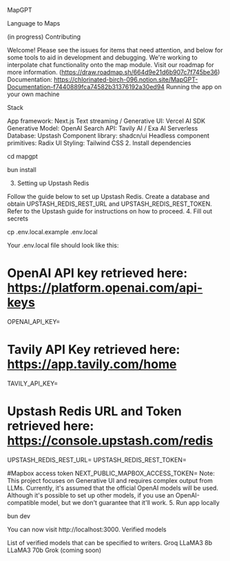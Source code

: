 MapGPT

Language to Maps

(in progress)
Contributing

Welcome! Please see the issues for items that need attention, and below for some tools to aid in development and debugging. We're working to interpolate chat functionality onto the map module.
Visit our roadmap for more information.
(https://draw.roadmap.sh/664d9e21d6b907c7f745be36)
Documentation:
https://chlorinated-birch-096.notion.site/MapGPT-Documentation-f7440889fca74582b31376192a30ed94
Running the app on your own machine

Stack

App framework: Next.js
Text streaming / Generative UI: Vercel AI SDK
Generative Model: OpenAI
Search API: Tavily AI / Exa AI
Serverless Database: Upstash
Component library: shadcn/ui
Headless component primitives: Radix UI
Styling: Tailwind CSS
2. Install dependencies

cd mapgpt

bun install

3. Setting up Upstash Redis

Follow the guide below to set up Upstash Redis. Create a database and obtain UPSTASH_REDIS_REST_URL and UPSTASH_REDIS_REST_TOKEN. Refer to the Upstash guide for instructions on how to proceed.
4. Fill out secrets

cp .env.local.example .env.local

Your .env.local file should look like this:
# OpenAI API key retrieved here: https://platform.openai.com/api-keys
OPENAI_API_KEY=

# Tavily API Key retrieved here: https://app.tavily.com/home
TAVILY_API_KEY=

# Upstash Redis URL and Token retrieved here: https://console.upstash.com/redis
UPSTASH_REDIS_REST_URL=
UPSTASH_REDIS_REST_TOKEN=

#Mapbox access token NEXT_PUBLIC_MAPBOX_ACCESS_TOKEN=
Note: This project focuses on Generative UI and requires complex output from LLMs. Currently, it's assumed that the official OpenAI models will be used. Although it's possible to set up other models, if you use an OpenAI-compatible model, but we don't guarantee that it'll work.
5. Run app locally

bun dev

You can now visit http://localhost:3000.
Verified models

List of verified models that can be specified to writers.
Groq
LLaMA3 8b
LLaMA3 70b
Grok (coming soon)

